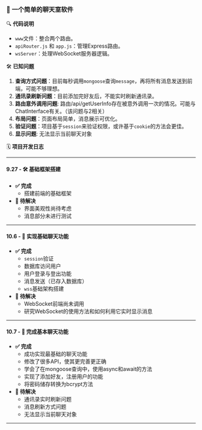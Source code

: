 ### 🚀 一个简单的聊天室软件

🔍 **代码说明**
- `www`文件：整合两个路由。
- `apiRouter.js` 和 `app.js`：管理Express路由。
- `wsServer`：处理WebSocket服务器逻辑。

🛠 **已知问题**
1. **查询方式问题**：目前每秒调用`mongoose`查询`message`，再将所有消息发送到前端，可能不够理想。
2. **通讯录刷新问题**：目前添加完好友后，不能实时刷新通讯录。
3. **路由意外调用问题**: 路由/api/getUserInfo存在被意外调用一次的情况。可能与ChatInterface有关。（该问题与2相关）
4. **布局问题**：页面布局简单，消息展示可优化。
5. **验证问题**：项目基于`session`来验证权限，或许基于`cookie`的方法会更佳。
6. **显示问题**: 无法显示当前聊天对象

🗓 **项目开发日志**

---

#### 9.27 - 🛠 基础框架搭建
- **✅ 完成**
    - 搭建前端的基础框架
- **🚧 待解决**
    - 界面美观性尚待考虑
    - 消息部分未进行测试

---

#### 10.6 - 📡 实现基础聊天功能
- **✅ 完成**
    - `session`验证
    - 数据库访问用户
    - 用户登录与登出功能
    - 消息发送（已存入数据库）
    - `wss`基础架构搭建
- **🚧 待解决**
    - WebSocket前端尚未调用
    - 研究WebSocket的使用方法和如何利用它实时显示消息

---

#### 10.7 - 🎉 完成基本聊天功能
- **✅ 完成**
    - 成功实现最基础的聊天功能
    - 修改了很多API，使其更完善更正确
    - 学会了在mongoose查询中，使用async和await的方法
    - 实现了添加好友，注册用户的功能
    - 将密码储存转换为bcrypt方法
- **🚧 待解决**
    - 通讯录实时刷新问题
    - 消息刷新方式问题
    - 无法显示当前聊天对象

---
